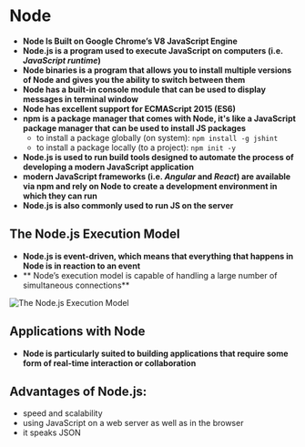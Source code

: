 # Node

- **Node Is Built on Google Chrome’s V8 JavaScript Engine**
- **Node.js is a program used to execute JavaScript on computers (i.e. _JavaScript runtime_)**
- **Node binaries is a program that allows you to install multiple versions of Node and gives you the ability to switch between them**
- **Node has a built-in console module that can be used to display messages in terminal window**
-  **Node has excellent support for ECMAScript 2015 (ES6)**
- **npm is a package manager that comes with Node, it's like a JavaScript package manager that can be used to install JS packages**
  - to install a package globally (on system): `npm install -g jshint`
  - to install a package locally (to a project): `npm init -y`
- **Node.js is used to run build tools designed to automate the process of developing a modern JavaScript application**
- **modern JavaScript frameworks (i.e. _Angular_ and _React_) are available via npm and rely on Node to create a development environment in which they can run**
- **Node.js is also commonly used to run JS on the server**

## The Node.js Execution Model
- **Node.js is event-driven, which means that everything that happens in Node is in reaction to an event**
- ** Node’s execution model is capable of handling a large number of simultaneous connections**

![The Node.js Execution Model](https://dab1nmslvvntp.cloudfront.net/wp-content/uploads/2012/10/1516152673node_event_loop.png)

## Applications with Node

- **Node is particularly suited to building applications that require some form of real-time interaction or collaboration**

## Advantages of Node.js:

- speed and scalability
- using JavaScript on a web server as well as in the browser
- it speaks JSON
